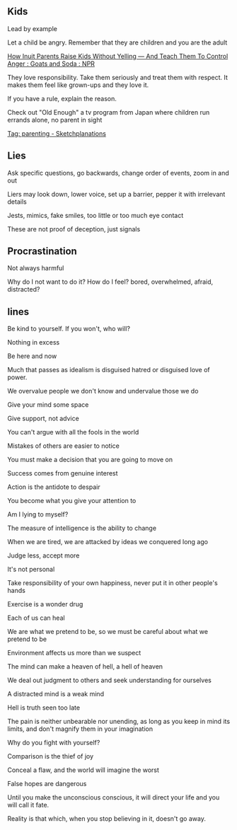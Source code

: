 ---
---
## Kids 

Lead by example

Let a child be angry. Remember that they are children and you are the adult  

[How Inuit Parents Raise Kids Without Yelling — And Teach Them To Control Anger : Goats and Soda : NPR](https://www.npr.org/sections/goatsandsoda/2019/03/13/685533353/a-playful-way-to-teach-kids-to-control-their-anger)

They love responsibility. Take them seriously and treat them with respect. It makes them feel like grown-ups and they love it. 

If you have a rule, explain the reason. 

Check out "Old Enough" a tv program from Japan where children run errands alone, no parent in sight

[Tag: parenting - Sketchplanations](https://sketchplanations.com/tags/parenting)


## Lies 

Ask specific questions, go backwards, change order of events, zoom in and out 

Liers may look down, lower voice, set up a barrier, pepper it with irrelevant details

Jests, mimics, fake smiles, too little or too much eye contact

These are not proof of deception, just signals 


## Procrastination

Not always harmful  

Why do I not want to do it? How do I feel? bored, overwhelmed, afraid, distracted? 


## lines 

Be kind to yourself. If you won't, who will?

Nothing in excess

Be here and now

Much that passes as idealism is disguised hatred or disguised love of power.

We overvalue people we don't know and undervalue those we do

Give your mind some space

Give support, not advice

You can't argue with all the fools in the world

Mistakes of others are easier to notice

You must make a decision that you are going to move on

Success comes from genuine interest

Action is the antidote to despair

You become what you give your attention to

Am I lying to myself?

The measure of intelligence is the ability to change

When we are tired, we are attacked by ideas we conquered long ago

Judge less, accept more

It's not personal

Take responsibility of your own happiness, never put it in other people's hands

Exercise is a wonder drug

Each of us can heal

We are what we pretend to be, so we must be careful about what we pretend to be

Environment affects us more than we suspect

The mind can make a heaven of hell, a hell of heaven

We deal out judgment to others and seek understanding for ourselves

A distracted mind is a weak mind

Hell is truth seen too late

The pain is neither unbearable nor unending, as long as you keep in mind its limits, and don't magnify them in your imagination

Why do you fight with yourself?

Comparison is the thief of joy

Conceal a flaw, and the world will imagine the worst

False hopes are dangerous

Until you make the unconscious conscious, it will direct your life and you will call it fate.

Reality is that which, when you stop believing in it, doesn't go away.